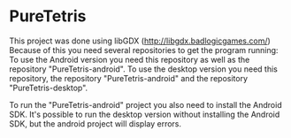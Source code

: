 PureTetris
==========
This project was done using libGDX (http://libgdx.badlogicgames.com/)
Because of this you need several repositories to get the program running:
To use the Android version you need this repository as well as the repository "PureTetris-android".
To use the desktop version you need this repository, the repository "PureTetris-android" and the repository "PureTetris-desktop".

To run the "PureTetris-android" project you also need to install the Android SDK.
It's possible to run the desktop version without installing the Android SDK, but the android project will display errors.